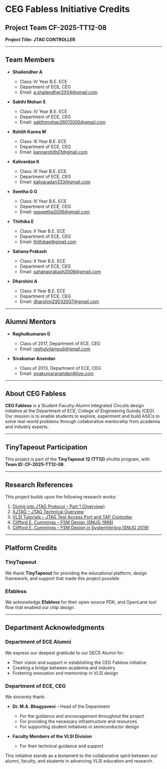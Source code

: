 # CEG Fabless Initiative Credits

## Project Team CF-2025-TT12-08
**Project Title:** **JTAG CONTROLLER**  

---

## Team Members
- **Shailendher A**  
  - Class: IV Year B.E. ECE  
  - Department of ECE, CEG  
  - Email: [a.shailendher2004@gmail.com](mailto:a.shailendher2004@gmail.com)

- **Sakthi Mohan S**  
  - Class: IV Year B.E. ECE  
  - Department of ECE, CEG  
  - Email: [sakthimohan26012005@gmail.com](mailto:sakthimohan26012005@gmail.com)

- **Rohith Kanna M**  
  - Class: III Year B.E. ECE  
  - Department of ECE, CEG  
  - Email: [kannarohith01@gmail.com](mailto:kannarohith01@gmail.com)

- **Kalivardan K**  
  - Class: III Year B.E. ECE  
  - Department of ECE, CEG  
  - Email: [kalivaradan333@gmail.com](mailto:kalivaradan333@gmail.com)

- **Swetha G G**  
  - Class: III Year B.E. ECE  
  - Department of ECE, CEG  
  - Email: [ggswetha2006@gmail.com](mailto:ggswetha2006@gmail.com)

- **Thithika E**  
  - Class: II Year B.E. ECE  
  - Department of ECE, CEG  
  - Email: [thithikae@gmail.com](mailto:thithikae@gmail.com)

- **Sahana Prakash**  
  - Class: II Year B.E. ECE  
  - Department of ECE, CEG  
  - Email: [sahanaprakash2006@gmail.com](mailto:sahanaprakash2006@gmail.com)

- **Dharshini A**  
  - Class: II Year B.E. ECE  
  - Department of ECE, CEG  
  - Email: [dharshini29032007@gmail.com](mailto:dharshini29032007@gmail.com)

---

## Alumni Mentors
- **Raghulkumaran G**  
  - Class of 2017, Department of ECE, CEG  
  - Email: [raghulvilangudi@gmail.com](mailto:raghulvilangudi@gmail.com)

- **Sivakumar Anandan**  
  - Class of 2013, Department of ECE, CEG  
  - Email: [sivakumaranandan@live.com](mailto:sivakumaranandan@live.com)

---

## About CEG Fabless
**CEG Fabless** is a Student-Faculty-Alumni Integrated Circuits design initiative at the Department of ECE, College of Engineering Guindy (CEG).  
Our mission is to enable students to explore, experiment and build ASICs to solve real-world problems through collaborative mentorship from academia and industry experts.  

---

## TinyTapeout Participation
This project is part of the **TinyTapeout 12 (TT12)** shuttle program, with **Team ID: CF-2025-TT12-08**.  

---

## Research References
This project builds upon the following research works:

1. [Diving into JTAG Protocol – Part 1 (Overview)](https://medium.com/@aliaksandr.kavalchuk/diving-into-jtag-protocol-part-1-overview-fbdc428d3a16)  
2. [XJTAG – JTAG Technical Overview](https://www.xjtag.com/about-jtag/jtag-a-technical-overview/)  
3. [VLSI Tutorials – JTAG Test Access Port and TAP Controller](https://vlsitutorials.com/jtag-test-access-port-and-tap-controller/)  
4. [Clifford E. Cummings – FSM Design (SNUG 1998)](http://www.sunburst-design.com/papers/CummingsSNUG1998SJ_FSM.pdf)  
5. [Clifford E. Cummings – FSM Design in SystemVerilog (SNUG 2019)](http://www.sunburst-design.com/papers/CummingsSNUG2019SV_FSM1.pdf)  

---

## Platform Credits

### TinyTapeout
We thank **TinyTapeout** for providing the educational platform, design framework, and support that made this project possible.  

### Efabless
We acknowledge **Efabless** for their open-source PDK, and OpenLane tool flow that enabled our chip design.  

---

## Department Acknowledgments

### Department of ECE Alumni
We express our deepest gratitude to our DECE Alumni for:  
- Their vision and support in establishing the CEG Fabless initiative  
- Creating a bridge between academia and industry  
- Fostering innovation and mentorship in VLSI design  

### Department of ECE, CEG
We sincerely thank:  
- **Dr. M.A. Bhagyaveni** – Head of the Department  
  - For the guidance and encouragement throughout the project  
  - For providing the necessary infrastructure and resources  
  - For supporting student initiatives in semiconductor design  

- **Faculty Members of the VLSI Division**  
  - For their technical guidance and support  

This initiative stands as a testament to the collaborative spirit between our alumni, faculty, and students in advancing VLSI education and research.  
